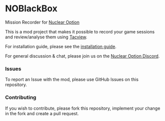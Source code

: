 # NOBlackBox
Mission Recorder for [Nuclear Option](https://store.steampowered.com/app/2168680/Nuclear_Option/)

This is a mod project that makes it possible to record your game sessions and review/analyse them using [Tacview](https://www.tacview.net/).

For installation guide, please see the [installation guide](./INSTALL.md).

For general discussion & chat, please join us on the [Nuclear Option Discord](https://discord.gg/nuclear-option-909034158205059082).

### Issues
To report an Issue with the mod, please use GitHub Issues on this repository.

### Contributing
If you wish to contribute, please fork this repository, implement your change in the fork and create a pull request.
